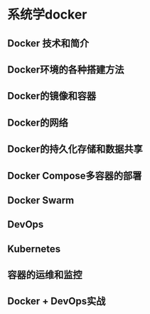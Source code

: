 # 系统学docker

## Docker 技术和简介



## Docker环境的各种搭建方法



## Docker的镜像和容器



## Docker的网络



## Docker的持久化存储和数据共享



## Docker Compose多容器的部署



## Docker Swarm 



## DevOps



## Kubernetes



## 容器的运维和监控



## Docker + DevOps实战

